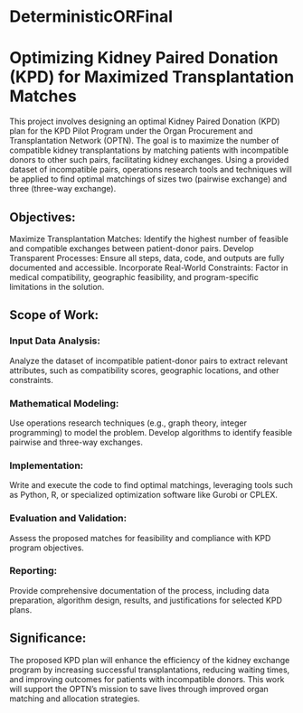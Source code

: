 # DeterministicORFinal
# Optimizing Kidney Paired Donation (KPD) for Maximized Transplantation Matches
This project involves designing an optimal Kidney Paired Donation (KPD) plan for the KPD Pilot Program under the Organ Procurement and Transplantation Network (OPTN). The goal is to maximize the number of compatible kidney transplantations by matching patients with incompatible donors to other such pairs, facilitating kidney exchanges. Using a provided dataset of incompatible pairs, operations research tools and techniques will be applied to find optimal matchings of sizes two (pairwise exchange) and three (three-way exchange).

## Objectives:

Maximize Transplantation Matches: Identify the highest number of feasible and compatible exchanges between patient-donor pairs.
Develop Transparent Processes: Ensure all steps, data, code, and outputs are fully documented and accessible.
Incorporate Real-World Constraints: Factor in medical compatibility, geographic feasibility, and program-specific limitations in the solution.


## Scope of Work:

### Input Data Analysis:
Analyze the dataset of incompatible patient-donor pairs to extract relevant attributes, such as compatibility scores, geographic locations, and other constraints.
### Mathematical Modeling:
Use operations research techniques (e.g., graph theory, integer programming) to model the problem. Develop algorithms to identify feasible pairwise and three-way exchanges.
### Implementation:
Write and execute the code to find optimal matchings, leveraging tools such as Python, R, or specialized optimization software like Gurobi or CPLEX.
### Evaluation and Validation:
Assess the proposed matches for feasibility and compliance with KPD program objectives.
### Reporting:
Provide comprehensive documentation of the process, including data preparation, algorithm design, results, and justifications for selected KPD plans.

## Significance:
The proposed KPD plan will enhance the efficiency of the kidney exchange program by increasing successful transplantations, reducing waiting times, and improving outcomes for patients with incompatible donors. This work will support the OPTN’s mission to save lives through improved organ matching and allocation strategies.
